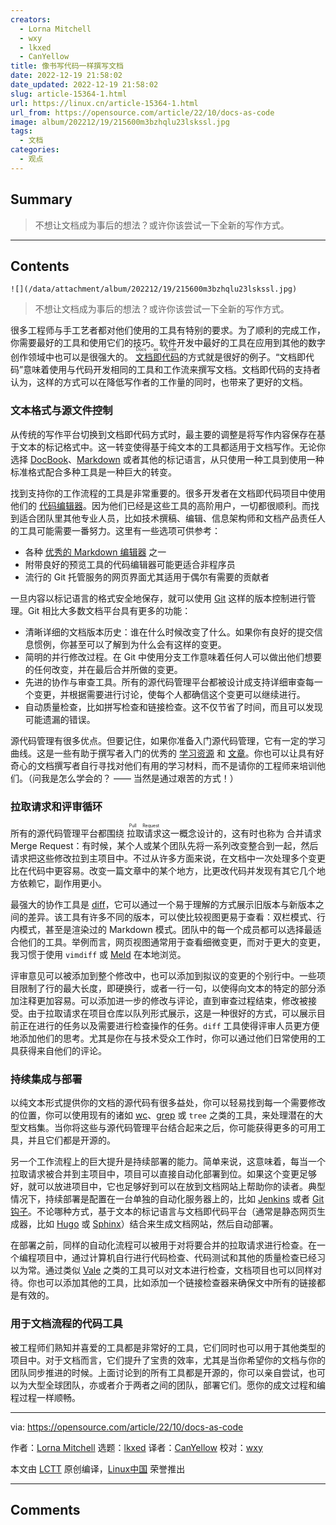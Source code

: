 ```yaml
---
creators:
  - Lorna Mitchell
  - wxy
  - lkxed
  - CanYellow
title: 像书写代码一样撰写文档
date: 2022-12-19 21:58:02
date_updated: 2022-12-19 21:58:02
slug: article-15364-1.html
url: https://linux.cn/article-15364-1.html
url_from: https://opensource.com/article/22/10/docs-as-code
image: album/202212/19/215600m3bzhqlu23lskssl.jpg
tags:
  - 文档
categories:
  - 观点
---
```


## Summary

> 不想让文档成为事后的想法？或许你该尝试一下全新的写作方式。

***

<!-- more -->

## Contents

`![](/data/attachment/album/202212/19/215600m3bzhqlu23lskssl.jpg)`

> 
> 不想让文档成为事后的想法？或许你该尝试一下全新的写作方式。
> 
> 
> 

很多工程师与手工艺者都对他们使用的工具有特别的要求。为了顺利的完成工作，你需要最好的工具和使用它们的技巧。软件开发中最好的工具在应用到其他的数字创作领域中也可以是很强大的。<ruby> <a href="https://www.writethedocs.org/guide/docs-as-code">  文档即代码 </a> <rt>  Docs as Code </rt></ruby> 的方式就是很好的例子。“文档即代码”意味着使用与代码开发相同的工具和工作流来撰写文档。文档即代码的支持者认为，这样的方式可以在降低写作者的工作量的同时，也带来了更好的文档。

### 文本格式与源文件控制

从传统的写作平台切换到文档即代码方式时，最主要的调整是将写作内容保存在基于文本的标记格式中。这一转变使得基于纯文本的工具都适用于文档写作。无论你选择 [DocBook](https://opensource.com/article/17/9/docbook)、[Markdown](http://commonmark.org) 或者其他的标记语言，从只使用一种工具到使用一种标准格式配合多种工具是一种巨大的转变。

找到支持你的工作流程的工具是非常重要的。很多开发者在文档即代码项目中使用他们的 [代码编辑器](https://opensource.com/article/20/12/eclipse)。因为他们已经是这些工具的高阶用户，一切都很顺利。而找到适合团队里其他专业人员，比如技术撰稿、编辑、信息架构师和文档产品责任人的工具可能需要一番努力。这里有一些选项可供参考：

* 各种 [优秀的 Markdown 编辑器](https://opensource.com/article/21/10/markdown-editors) 之一
* 附带良好的预览工具的代码编辑器可能更适合非程序员
* 流行的 Git 托管服务的网页界面尤其适用于偶尔有需要的贡献者

一旦内容以标记语言的格式安全地保存，就可以使用 [Git](https://opensource.com/downloads/cheat-sheet-git) 这样的版本控制进行管理。Git 相比大多数文档平台具有更多的功能：

* 清晰详细的文档版本历史：谁在什么时候改变了什么。如果你有良好的提交信息惯例，你甚至可以了解到为什么会有这样的变更。
* 简明的并行修改过程。在 Git 中使用分支工作意味着任何人可以做出他们想要的任何改变，并在最后合并所做的变更。
* 先进的协作与审查工具。所有的源代码管理平台都被设计成支持详细审查每一个变更，并根据需要进行讨论，使每个人都确信这个变更可以继续进行。
* 自动质量检查，比如拼写检查和链接检查。这不仅节省了时间，而且可以发现可能遗漏的错误。

源代码管理有很多优点。但要记住，如果你准备入门源代码管理，它有一定的学习曲线。这是一些有助于撰写者入门的优秀的 [学习资源](https://opensource.com/article/18/1/step-step-guide-git) 和 [文章](https://opensource.com/article/19/4/write-git)。你也可以让具有好奇心的文档撰写者自行寻找对他们有用的学习材料，而不是请你的工程师来培训他们。（问我是怎么学会的？ —— 当然是通过艰苦的方式！）

### 拉取请求和评审循环

所有的源代码管理平台都围绕 <ruby> 拉取请求 <rt>  Pull Request </rt></ruby> 这一概念设计的，这有时也称为 合并请求Merge Request：有时候，某个人或某个团队先将一系列改变整合到一起，然后请求把这些修改拉到主项目中。不过从许多方面来说，在文档中一次处理多个变更比在代码中更容易。改变一篇文章中的某个地方，比更改代码并发现有其它几个地方依赖它，副作用更小。

最强大的协作工具是 [diff](https://opensource.com/article/21/11/linux-diff-patch)，它可以通过一个易于理解的方式展示旧版本与新版本之间的差异。该工具有许多不同的版本，可以使比较视图更易于查看：双栏模式、行内模式，甚至是渲染过的 Markdown 模式。团队中的每一个成员都可以选择最适合他们的工具。举例而言，网页视图通常用于查看细微变更，而对于更大的变更，我习惯于使用 `vimdiff` 或 [Meld](https://opensource.com/article/20/3/meld) 在本地浏览。

评审意见可以被添加到整个修改中，也可以添加到拟议的变更的个别行中。一些项目限制了行的最大长度，即硬换行，或者一行一句，以使得向文本的特定的部分添加注释更加容易。可以添加进一步的修改与评论，直到审查过程结束，修改被接受。由于拉取请求在项目仓库以队列形式展示，这是一种很好的方式，可以展示目前正在进行的任务以及需要进行检查操作的任务。`diff` 工具使得评审人员更方便地添加他们的思考。尤其是你在与技术受众工作时，你可以通过他们日常使用的工具获得来自他们的评论。

### 持续集成与部署

以纯文本形式提供你的文档的源代码有很多益处，你可以轻易找到每一个需要修改的位置，你可以使用现有的诸如 [wc](https://www.redhat.com/sysadmin/linux-wc-command?intcmp=7013a000002qLH8AAM)、[grep](https://opensource.com/downloads/grep-cheat-sheet) 或 `tree` 之类的工具，来处理潜在的大型文档集。当你将这些与源代码管理平台结合起来之后，你可能获得更多的可用工具，并且它们都是开源的。

另一个工作流程上的巨大提升是持续部署的能力。简单来说，这意味着，每当一个拉取请求被合并到主项目中，项目可以直接自动化部署到位。如果这个变更足够好，就可以放进项目中，它也足够好到可以在放到文档网站上帮助你的读者。典型情况下，持续部署是配置在一台单独的自动化服务器上的，比如 [Jenkins](https://www.jenkins.io) 或者 [Git 钩子](https://www.redhat.com/sysadmin/git-hooks)。不论哪种方式，基于文本的标记语言与文档即代码平台（通常是静态网页生成器，比如 [Hugo](https://opensource.com/article/18/3/start-blog-30-minutes-hugo) 或 [Sphinx](https://opensource.com/article/19/11/document-python-sphinx)）结合来生成文档网站，然后自动部署。

在部署之前，同样的自动化流程可以被用于对将要合并的拉取请求进行检查。在一个编程项目中，通过计算机自行进行代码检查、代码测试和其他的质量检查已经习以为常。通过类似 [Vale](https://vale.sh) 之类的工具可以对文本进行检查，文档项目也可以同样对待。你也可以添加其他的工具，比如添加一个链接检查器来确保文中所有的链接都是有效的。

### 用于文档流程的代码工具

被工程师们熟知并喜爱的工具都是非常好的工具，它们同时也可以用于其他类型的项目中。对于文档而言，它们提升了宝贵的效率，尤其是当你希望你的文档与你的团队同步推进的时候。上面讨论到的所有工具都是开源的，你可以亲自尝试，也可以为大型全球团队，亦或者介于两者之间的团队，部署它们。愿你的成文过程和编程过程一样顺畅。

---

via: <https://opensource.com/article/22/10/docs-as-code>

作者：[Lorna Mitchell](https://opensource.com/users/lornajane) 选题：[lkxed](https://github.com/lkxed) 译者：[CanYellow](https://github.com/CanYellow) 校对：[wxy](https://github.com/wxy)

本文由 [LCTT](https://github.com/LCTT/TranslateProject) 原创编译，[Linux中国](https://linux.cn/) 荣誉推出

***

## Comments
